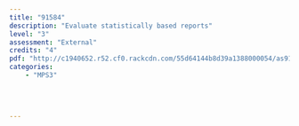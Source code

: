 ```yaml
---
title: "91584"
description: "Evaluate statistically based reports"
level: "3"
assessment: "External"
credits: "4"
pdf: "http://c1940652.r52.cf0.rackcdn.com/55d64144b8d39a1388000054/as91584.pdf"
categories:
    - "MPS3"
    
    
    
    
---
```

